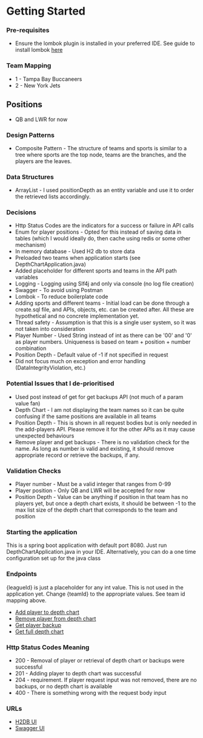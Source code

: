 # Getting Started

### Pre-requisites
* Ensure the lombok plugin is installed in your preferred IDE. See guide to install lombok [here](https://projectlombok.org)

### Team Mapping
* 1 - Tampa Bay Buccaneers
* 2 - New York Jets

## Positions
* QB and LWR for now

### Design Patterns
* Composite Pattern - The structure of teams and sports is similar to a tree where sports are the top node, teams are the branches, and the players are the leaves.

### Data Structures
* ArrayList - I used positionDepth as an entity variable and use it to order the retrieved lists accordingly.

### Decisions
* Http Status Codes are the indicators for a success or failure in API calls
* Enum for player positions - Opted for this instead of saving data in tables (which I would ideally do, then cache using redis or some other mechanism)
* In memory database - Used H2 db to store data
* Preloaded two teams when application starts (see DepthChartApplication.java)
* Added placeholder for different sports and teams in the API path variables
* Logging - Logging using Slf4j and only via console (no log file creation)
* Swagger - To avoid using Postman
* Lombok - To reduce boilerplate code
* Adding sports and different teams - Initial load can be done through a create.sql file, and APIs, objects, etc. can be created after. All these are hypothetical and no concrete implementation yet.
* Thread safety - Assumption is that this is a single user system, so it was not taken into consideration
* Player Number - Used String instead of int as there can be '00' and '0' as player numbers. Uniqueness is based on team + position + number combination
* Position Depth - Default value of -1 if not specified in request
* Did not focus much on exception and error handling (DataIntegrityViolation, etc.)

### Potential Issues that I de-prioritised
* Used post instead of get for get backups API (not much of a param value fan)
* Depth Chart - I am not displaying the team names so it can be quite confusing if the same positions are available in all teams
* Position Depth - This is shown in all request bodies but is only needed in the add-players API. Please remove it for the other APIs as it may cause unexpected behaviours
* Remove player and get backups - There is no validation check for the name. As long as number is valid and existing, it should remove appropriate record or retrieve the backups, if any.

### Validation Checks
* Player number - Must be a valid integer that ranges from 0-99
* Player position - Only QB and LWR will be accepted for now
* Position Depth - Value can be anything if position in that team has no players yet, but once a depth chart exists, it should be between -1 to the max list size of the depth chart that corresponds to the team and position

### Starting the application
This is a spring boot application with default port 8080. Just run DepthChartApplication.java in your IDE. Alternatively, you can do a one time configuration set up for the java class

### Endpoints
{leagueId} is just a placeholder for any int value. This is not used in the application yet. Change {teamId} to the appropriate values. See team id mapping above.
* [Add player to depth chart](http://localhost:8080/api/v1/depth-chart/{leagueId}/{teamId}/add-player)
* [Remove player from depth chart](http://localhost:8080/api/v1/depth-chart/{leagueId}/{teamId}/remove-player)
* [Get player backup](http://localhost:8080/api/v1/depth-chart/{leagueId}/{teamId}/get-backups)
* [Get full depth chart](http://localhost:8080/api/v1/depth-chart/{leagueId}/{teamId}/get-full-depth-chart)

### Http Status Codes Meaning
* 200 - Removal of player or retrieval of depth chart or backups were successful
* 201 - Adding player to depth chart was successful
* 204 - <NO LIST> requirement. If player request input was not removed, there are no backups, or no depth chart is available
* 400 - There is something wrong with the request body input

### URLs
* [H2DB UI](http://localhost:8080/h2-console)
* [Swagger UI](http://localhost:8080/swagger-ui/index.html)